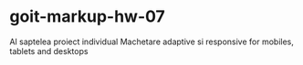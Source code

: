 # goit-markup-hw-07
Al saptelea proiect individual
Machetare adaptive si responsive for mobiles, tablets and desktops
